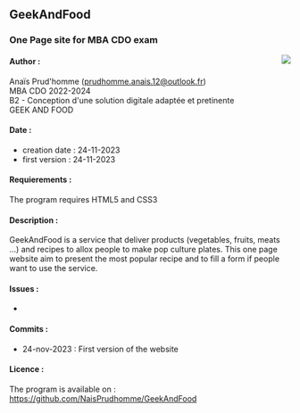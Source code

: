 ## GeekAndFood
  ### One Page site for MBA CDO exam

<img align=right src="https://img.shields.io/pypi/pyversions/3?color=caa6f7&logo=Python&logoColor=white&style=flat-square">

#### Author :
Anaïs Prud'homme (prudhomme.anais.12@outlook.fr) <br>
MBA CDO 2022-2024  <br>
B2 - Conception d'une solution digitale adaptée et pretinente <br>
GEEK AND FOOD <br>
  
#### Date :
 - creation date : 24-11-2023
 - first version : 24-11-2023
  
#### Requierements :
The program requires HTML5 and CSS3 <br>
    
#### Description :
GeekAndFood is a service that deliver products (vegetables, fruits, meats ...) and recipes to allox people to make pop culture plates.
This one page website aim to present the most popular recipe and to fill a form if people want to use the service.
 
#### Issues : 
 - 
  
#### Commits :
 - 24-nov-2023 : First version of the website
  
#### Licence :

The program is available on : https://github.com/NaisPrudhomme/GeekAndFood
